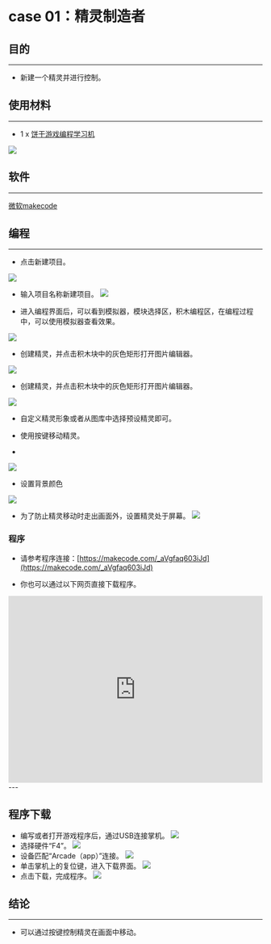 # case 01：精灵制造者

## 目的
---
- 新建一个精灵并进行控制。

## 使用材料
---

- 1 x [饼干游戏编程学习机](https://item.taobao.com/item.htm?spm=a1z10.5-c-s.w4002-18602834185.82.51a95ccfE1IJt1&id=644090757603)



![](./images/retro-case-01-01.png)



## 软件
---
[微软makecode](https://arcade.makecode.com/)


## 编程
---


- 点击新建项目。

![](./images/retro-case-01-02.png)
- 输入项目名称新建项目。
![](./images/retro-case-01-03.png)

- 进入编程界面后，可以看到模拟器，模块选择区，积木编程区，在编程过程中，可以使用模拟器查看效果。

![](./images/retro-case-01-04.png)


- 创建精灵，并点击积木块中的灰色矩形打开图片编辑器。

![](./images/retro-case-01-05.png)


- 创建精灵，并点击积木块中的灰色矩形打开图片编辑器。

![](./images/retro-case-01-06.png)

- 自定义精灵形象或者从图库中选择预设精灵即可。

- 使用按键移动精灵。
- 
![](./images/retro-case-01-07.png)

- 设置背景颜色

![](./images/retro-case-01-08.png)

- 为了防止精灵移动时走出画面外，设置精灵处于屏幕。
![](./images/retro-case-01-09.png)

### 程序
- 请参考程序连接：[https://makecode.com/_aVgfaq603iJd](https://makecode.com/_aVgfaq603iJd)

- 你也可以通过以下网页直接下载程序。

<div style="position:relative;height:calc(300px + 5em);width:100%;overflow:hidden;"><iframe style="position:absolute;top:0;left:0;width:100%;height:100%;" src="https://arcade.makecode.com/---codeembed#pub:_aVgfaq603iJd" allowfullscreen="allowfullscreen" frameborder="0" sandbox="allow-scripts allow-same-origin"></iframe></div>
---




## 程序下载
- 编写或者打开游戏程序后，通过USB连接掌机。
![](./images/retro-case-01-10.png)
- 选择硬件“F4”。
![](./images/retro-case-01-11.png)
- 设备匹配“Arcade（app）”连接。
![](./images/retro-case-01-12.png)
- 单击掌机上的复位键，进入下载界面。
![](./images/retro-case-01-13.png)
- 点击下载，完成程序。
![](./images/retro-case-01-14.png)


## 结论
---
- 可以通过按键控制精灵在画面中移动。

